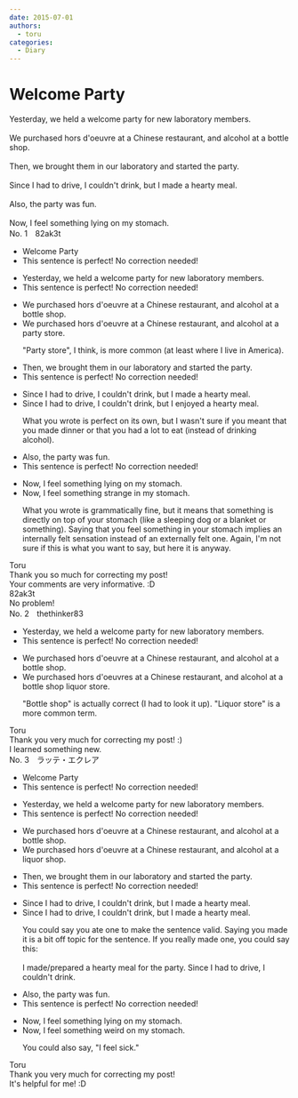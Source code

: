 ```yaml
---
date: 2015-07-01
authors:
  - toru
categories:
  - Diary
---
```


<h1 id="subject_show">Welcome Party</h1>
<div class="date" hidden>Jul 1, 2015 14:28</div>
<div id="post"><div id="body_show_ori">
Yesterday, we held a welcome party for new laboratory members.<br/><br/>We purchased hors d'oeuvre at a Chinese restaurant, and alcohol at a bottle shop.<br/><br/>Then, we brought them in our laboratory and started the party.<br/><br/>Since I had to drive, I couldn't drink, but I made a hearty meal.<br/><br/>Also, the party was fun.<br/><br/>Now, I feel something lying on my stomach.
</div></div>

<!-- more -->

<div id="block"><div class="first_name"> No. 1　<span class="just_name">82ak3t</span></div><div id="block2">
<ul class="correction_field">
<li class="incorrect">Welcome Party</li>
<li class="corrected perfect">This sentence is perfect! No correction needed!</li>
</ul>
<ul class="correction_field">
<li class="incorrect">Yesterday, we held a welcome party for new laboratory members.</li>
<li class="corrected perfect">This sentence is perfect! No correction needed!</li>
</ul>
<ul class="correction_field">
<li class="incorrect">We purchased hors d'oeuvre at a Chinese restaurant, and alcohol at a bottle shop.</li>
<li class="corrected correct">
We purchased hors d'oeuvre at a Chinese restaurant, and alcohol at a <span class="f_blue">party store</span>.
<p class="correction_comment">"Party store", I think, is more common (at least where I live in America).</p>
</li>
</ul>
<ul class="correction_field">
<li class="incorrect">Then, we brought them in our laboratory and started the party.</li>
<li class="corrected perfect">This sentence is perfect! No correction needed!</li>
</ul>
<ul class="correction_field">
<li class="incorrect">Since I had to drive, I couldn't drink, but I made a hearty meal.</li>
<li class="corrected correct">
Since I had to drive, I couldn't drink, but I <span class="f_blue">enjoyed</span> a hearty meal.
<p class="correction_comment">What you wrote is perfect on its own, but I wasn't sure if you meant that you made dinner or that you had a lot to eat (instead of drinking alcohol).</p>
</li>
</ul>
<ul class="correction_field">
<li class="incorrect">Also, the party was fun.</li>
<li class="corrected perfect">This sentence is perfect! No correction needed!</li>
</ul>
<ul class="correction_field">
<li class="incorrect">Now, I feel something lying on my stomach.</li>
<li class="corrected correct">
Now, I feel something <span class="f_blue">strange in</span> my stomach.
<p class="correction_comment">What you wrote is grammatically fine, but it means that something is directly on top of your stomach (like a sleeping dog or a blanket or something). Saying that you feel something in your stomach implies an internally felt sensation instead of an externally felt one. Again, I'm not sure if this is what you want to say, but here it is anyway.</p>
</li>
</ul>
</div><div class="name"><span class="just_name">Toru</span><br>
Thank you so much for correcting my post!<br/>Your comments are very informative. :D
</div>
<div class="name"><span class="just_name">82ak3t</span><br>
No problem!
</div>
</div>
<div id="block"><div class="first_name"> No. 2　<span class="just_name">thethinker83</span></div><div id="block2">
<ul class="correction_field">
<li class="incorrect">Yesterday, we held a welcome party for new laboratory members.</li>
<li class="corrected perfect">This sentence is perfect! No correction needed!</li>
</ul>
<ul class="correction_field">
<li class="incorrect">We purchased hors d'oeuvre at a Chinese restaurant, and alcohol at a bottle shop.</li>
<li class="corrected correct">
We purchased hors d'oeuvre<span class="f_blue">s</span> at a Chinese restaurant, and alcohol at a <span class="f_red"><span class="sline">bottle shop</span></span> <span class="f_blue">liquor store</span>.
<p class="correction_comment">"Bottle shop" is actually correct (I had to look it up).  "Liquor store" is a more common term.</p>
</li>
</ul>
</div><div class="name"><span class="just_name">Toru</span><br>
Thank you very much for correcting my post! :)<br/>I learned something new.
</div>
</div>
<div id="block"><div class="first_name"> No. 3　<span class="just_name">ラッテ・エクレア</span></div><div id="block2">
<ul class="correction_field">
<li class="incorrect">Welcome Party</li>
<li class="corrected perfect">This sentence is perfect! No correction needed!</li>
</ul>
<ul class="correction_field">
<li class="incorrect">Yesterday, we held a welcome party for new laboratory members.</li>
<li class="corrected perfect">This sentence is perfect! No correction needed!</li>
</ul>
<ul class="correction_field">
<li class="incorrect">We purchased hors d'oeuvre at a Chinese restaurant, and alcohol at a bottle shop.</li>
<li class="corrected correct">
We purchased hors d'oeuvre at a Chinese restaurant, and alcohol at a liquor shop.
</li>
</ul>
<ul class="correction_field">
<li class="incorrect">Then, we brought them in our laboratory and started the party.</li>
<li class="corrected perfect">This sentence is perfect! No correction needed!</li>
</ul>
<ul class="correction_field">
<li class="incorrect">Since I had to drive, I couldn't drink, but I made a hearty meal.</li>
<li class="corrected correct">
Since I had to drive, I couldn't drink, <span class="f_red">but I made a hearty meal.</span>
<p class="correction_comment">You could say you ate one to make the sentence valid. Saying you made it is a bit off topic for the sentence. If you really made one, you could say this:<br/><br/>I made/prepared a hearty meal for the party. Since I had to drive, I couldn't drink.</p>
</li>
</ul>
<ul class="correction_field">
<li class="incorrect">Also, the party was fun.</li>
<li class="corrected perfect">This sentence is perfect! No correction needed!</li>
</ul>
<ul class="correction_field">
<li class="incorrect">Now, I feel something lying on my stomach.</li>
<li class="corrected correct">
Now, I feel something <span class="f_blue">weird</span> on my stomach.
<p class="correction_comment">You could also say, "I feel sick."</p>
</li>
</ul>
</div><div class="name"><span class="just_name">Toru</span><br>
Thank you very much for correcting my post! <br/>It's helpful for me! :D
</div>
</div>
